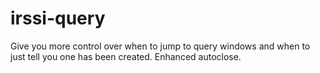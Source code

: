 # irssi-query
Give you more control over when to jump to query windows and when to just tell you one has been created. Enhanced autoclose.
